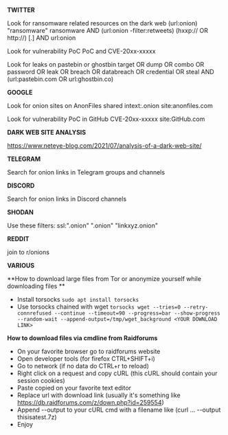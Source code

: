 **TWITTER**

Look for ransomware related resources on the dark web
(url:onion) "ransomware"
ransomware AND (url:onion -filter:retweets)
(hxxp:// OR http://) [.] AND url:onion

Look for vulnerability PoC
PoC and CVE-20xx-xxxxx

Look for leaks on pastebin or ghostbin
target OR dump OR combo OR password OR leak OR breach OR databreach OR credential OR steal AND (url:pastebin.com OR url:ghostbin.co)

**GOOGLE**

Look for onion sites on AnonFiles shared
intext:.onion site:anonfiles.com

Look for vulnerability PoC in GitHub
CVE-20xx-xxxxx site:GitHub.com


**DARK WEB SITE ANALYSIS**

https://www.neteye-blog.com/2021/07/analysis-of-a-dark-web-site/


**TELEGRAM**

Search for onion links in Telegram groups and channels


**DISCORD**

Search for onion links in Discord channels


**SHODAN**

Use these filters:
ssl:".onion"
".onion"
"linkxyz.onion"

**REDDIT**

join to r/onions


**VARIOUS**

**How to download large files from Tor or anonymize yourself while downloading files **
- Install torsocks `sudo apt install torsocks`
- Use torsocks chained with wget `torsocks wget --tries=0 --retry-connrefused --continue --timeout=90 --progress=bar --show-progress --random-wait --append-output=/tmp/wget_background <YOUR DOWNLOAD LINK>`

**How to download files via cmdline from Raidforums**
- On your favorite browser go to raidforums website
- Open developer tools (for firefox CTRL+SHIFT+i)
- Go to network (if no data do CTRL+r to reload)
- Right click on a request and copy cURL (this cURL should contain your session cookies)
- Paste copied on your favorite text editor
- Replace url with download link (usually it's something like https://db.raidforums.com/z/down.php?id=259554)
- Append --output to your cURL cmd with a filename like (curl ... --output thisisatest.7z)
- Enjoy
